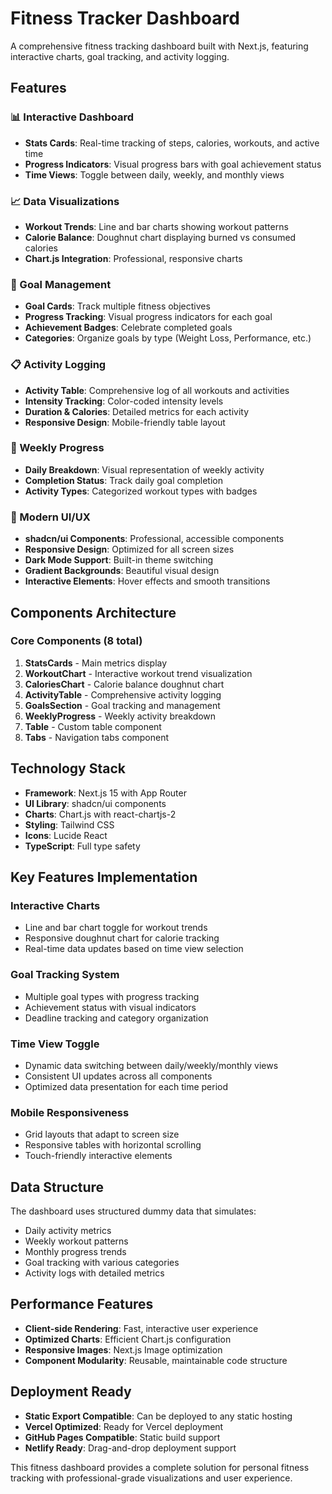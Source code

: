# Fitness Tracker Dashboard

A comprehensive fitness tracking dashboard built with Next.js, featuring interactive charts, goal tracking, and activity logging.

## Features

### 📊 Interactive Dashboard
- **Stats Cards**: Real-time tracking of steps, calories, workouts, and active time
- **Progress Indicators**: Visual progress bars with goal achievement status
- **Time Views**: Toggle between daily, weekly, and monthly views

### 📈 Data Visualizations
- **Workout Trends**: Line and bar charts showing workout patterns
- **Calorie Balance**: Doughnut chart displaying burned vs consumed calories
- **Chart.js Integration**: Professional, responsive charts

### 🎯 Goal Management
- **Goal Cards**: Track multiple fitness objectives
- **Progress Tracking**: Visual progress indicators for each goal
- **Achievement Badges**: Celebrate completed goals
- **Categories**: Organize goals by type (Weight Loss, Performance, etc.)

### 📋 Activity Logging
- **Activity Table**: Comprehensive log of all workouts and activities
- **Intensity Tracking**: Color-coded intensity levels
- **Duration & Calories**: Detailed metrics for each activity
- **Responsive Design**: Mobile-friendly table layout

### 📅 Weekly Progress
- **Daily Breakdown**: Visual representation of weekly activity
- **Completion Status**: Track daily goal completion
- **Activity Types**: Categorized workout types with badges

### 🎨 Modern UI/UX
- **shadcn/ui Components**: Professional, accessible components
- **Responsive Design**: Optimized for all screen sizes
- **Dark Mode Support**: Built-in theme switching
- **Gradient Backgrounds**: Beautiful visual design
- **Interactive Elements**: Hover effects and smooth transitions

## Components Architecture

### Core Components (8 total)
1. **StatsCards** - Main metrics display
2. **WorkoutChart** - Interactive workout trend visualization
3. **CaloriesChart** - Calorie balance doughnut chart
4. **ActivityTable** - Comprehensive activity logging
5. **GoalsSection** - Goal tracking and management
6. **WeeklyProgress** - Weekly activity breakdown
7. **Table** - Custom table component
8. **Tabs** - Navigation tabs component

## Technology Stack

- **Framework**: Next.js 15 with App Router
- **UI Library**: shadcn/ui components
- **Charts**: Chart.js with react-chartjs-2
- **Styling**: Tailwind CSS
- **Icons**: Lucide React
- **TypeScript**: Full type safety

## Key Features Implementation

### Interactive Charts
- Line and bar chart toggle for workout trends
- Responsive doughnut chart for calorie tracking
- Real-time data updates based on time view selection

### Goal Tracking System
- Multiple goal types with progress tracking
- Achievement status with visual indicators
- Deadline tracking and category organization

### Time View Toggle
- Dynamic data switching between daily/weekly/monthly views
- Consistent UI updates across all components
- Optimized data presentation for each time period

### Mobile Responsiveness
- Grid layouts that adapt to screen size
- Responsive tables with horizontal scrolling
- Touch-friendly interactive elements

## Data Structure

The dashboard uses structured dummy data that simulates:
- Daily activity metrics
- Weekly workout patterns
- Monthly progress trends
- Goal tracking with various categories
- Activity logs with detailed metrics

## Performance Features

- **Client-side Rendering**: Fast, interactive user experience
- **Optimized Charts**: Efficient Chart.js configuration
- **Responsive Images**: Next.js Image optimization
- **Component Modularity**: Reusable, maintainable code structure

## Deployment Ready

- **Static Export Compatible**: Can be deployed to any static hosting
- **Vercel Optimized**: Ready for Vercel deployment
- **GitHub Pages Compatible**: Static build support
- **Netlify Ready**: Drag-and-drop deployment support

This fitness dashboard provides a complete solution for personal fitness tracking with professional-grade visualizations and user experience.
